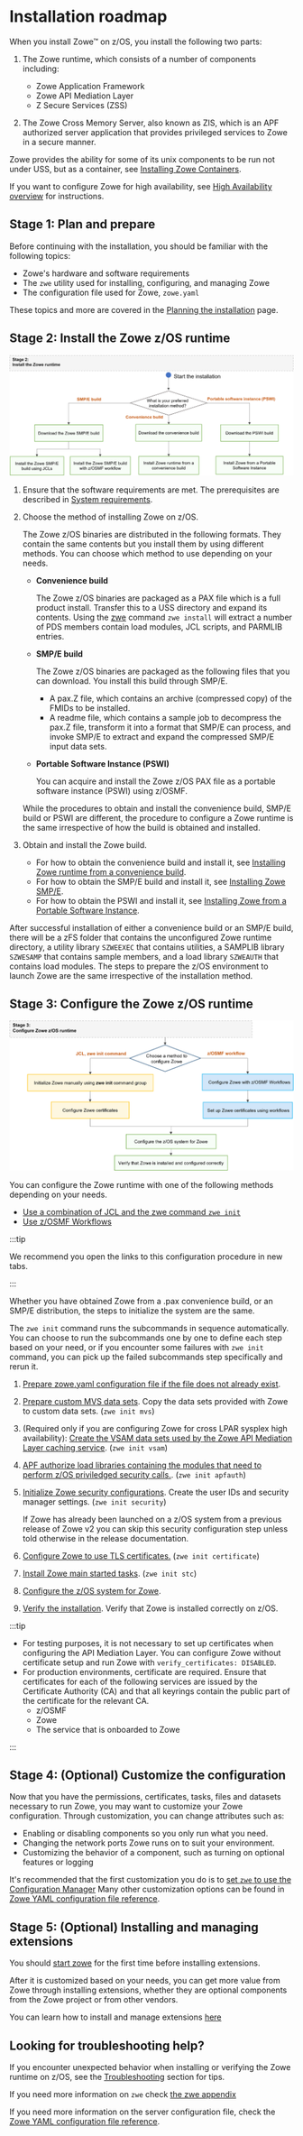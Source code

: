 # Installation roadmap

When you install Zowe&trade; on z/OS, you install the following two parts: 

1. The Zowe runtime, which consists of a number of components including: 
   - Zowe Application Framework
   - Zowe API Mediation Layer
   - Z Secure Services (ZSS)


2. The Zowe Cross Memory Server, also known as ZIS, which is an APF authorized server application that provides privileged services to Zowe in a secure manner.

Zowe provides the ability for some of its unix components to be run not under USS, but as a container, see [Installing Zowe Containers](k8s-introduction.md).

If you want to configure Zowe for high availability, see [High Availability overview](zowe-ha-overview.md) for instructions.

## Stage 1: Plan and prepare

Before continuing with the installation, you should be familiar with the following topics:

- Zowe's hardware and software requirements
- The `zwe` utility used for installing, configuring, and managing Zowe
- The configuration file used for Zowe, `zowe.yaml`

These topics and more are covered in the [Planning the installation](installandconfig.md) page.


## Stage 2: Install the Zowe z/OS runtime

![Install the Zowe z/OS runtime](../images/install/install.png)

1. Ensure that the software requirements are met. The prerequisites are described in [System requirements](systemrequirements-zos.md).

1. Choose the method of installing Zowe on z/OS. 

   The Zowe z/OS binaries are distributed in the following formats. They contain the same contents but you install them by using different methods. You can choose which method to use depending on your needs.

   - **Convenience build**

     The Zowe z/OS binaries are packaged as a PAX file which is a full product install.  Transfer this to a USS directory and expand its contents.  Using the [zwe](installandconfig.md#zwe-server-command) command `zwe install` will extract a number of PDS members contain load modules, JCL scripts, and PARMLIB entries. 

   - **SMP/E build**

     The Zowe z/OS binaries are packaged as the following files that you can download. You install this build through SMP/E.  
     - A pax.Z file, which contains an archive (compressed copy) of the FMIDs to be installed.
     - A readme file, which contains a sample job to decompress the pax.Z file, transform it into a format that SMP/E can process, and invoke SMP/E to extract and expand the compressed SMP/E input data sets.

   - **Portable Software Instance (PSWI)**

     You can acquire and install the Zowe z/OS PAX file as a portable software instance (PSWI) using z/OSMF.

   While the procedures to obtain and install the convenience build, SMP/E build or PSWI are different, the procedure to configure a Zowe runtime is the same irrespective of how the build is obtained and installed.

1. Obtain and install the Zowe build.

   - For how to obtain the convenience build and install it, see [Installing Zowe runtime from a convenience build](install-zowe-zos-convenience-build.md).
   - For how to obtain the SMP/E build and install it, see [Installing Zowe SMP/E](install-zowe-smpe.md).
   - For how to obtain the PSWI and install it, see [Installing Zowe from a Portable Software Instance](install-zowe-pswi.md).

After successful installation of either a convenience build or an SMP/E build, there will be a zFS folder that contains the unconfigured Zowe runtime directory, a utility library `SZWEEXEC` that contains utilities, a SAMPLIB library `SZWESAMP` that contains sample members, and a load library `SZWEAUTH` that contains load modules. The steps to prepare the z/OS environment to launch Zowe are the same irrespective of the installation method.

## Stage 3: Configure the Zowe z/OS runtime

![Configure the Zowe z/OS runtime](../images/install/config.png)

You can configure the Zowe runtime with one of the following methods depending on your needs. 

- [Use a combination of JCL and the zwe command `zwe init`](initialize-zos-system.md)
- [Use z/OSMF Workflows](configure-zowe-zosmf-workflow.md)

:::tip

We recommend you open the links to this configuration procedure in new tabs.

:::


Whether you have obtained Zowe from a .pax convenience build, or an SMP/E distribution, the steps to initialize the system are the same.

The `zwe init` command runs the subcommands in sequence automatically. You can choose to run the subcommands one by one to define each step based on your need, or if you encounter some failures with `zwe init` command, you can pick up the failed subcommands step specifically and rerun it.

1. [Prepare zowe.yaml configuration file if the file does not already exist](../appendix/zowe-yaml-configuration.md).
1. [Prepare custom MVS data sets](initialize-mvs-datasets.md). Copy the data sets provided with Zowe to custom data sets. (`zwe init mvs`)
1. (Required only if you are configuring Zowe for cross LPAR sysplex high availability): [Create the VSAM data sets used by the Zowe API Mediation Layer caching service](initialize-vsam-dataset.md). (`zwe init vsam`)
1. [APF authorize load libraries containing the modules that need to perform z/OS priviledged security calls.](apf-authorize-load-library.md). (`zwe init apfauth`)
1. [Initialize Zowe security configurations](initialize-security-configuration.md). Create the user IDs and security manager settings. (`zwe init security`)

   If Zowe has already been launched on a z/OS system from a previous release of Zowe v2 you can skip this security configuration step unless told otherwise in the release documentation.

1. [Configure Zowe to use TLS certificates.](configure-certificates.md) (`zwe init certificate`)
1. [Install Zowe main started tasks](install-stc-members.md). (`zwe init stc`)
1. [Configure the z/OS system for Zowe](configure-zos-system.md).
1. [Verify the installation](verify-zowe-runtime-install.md). Verify that Zowe is installed correctly on z/OS.

:::tip

* For testing purposes, it is not necessary to set up certificates when configuring the API Mediation Layer. You can configure Zowe without certificate setup and run Zowe with `verify_certificates: DISABLED`.
* For production environments, certificate are required. Ensure that certificates for each of the following services are issued by the Certificate Authority (CA) and that all keyrings contain the public part of the certificate for the relevant CA.
   * z/OSMF
   * Zowe
   * The service that is onboarded to Zowe
   
:::

## Stage 4: (Optional) Customize the configuration


Now that you have the permissions, certificates, tasks, files and datasets necessary to run Zowe, you may want to customize your Zowe configuration. Through customization, you can change attributes such as:

- Enabling or disabling components so you only run what you need.
- Changing the network ports Zowe runs on to suit your environment.
- Customizing the behavior of a component, such as turning on optional features or logging
   
It's recommended that the first customization you do is to [set `zwe` to use the Configuration Manager](configmgr-using.md)
Many other customization options can be found in [Zowe YAML configuration file reference](../appendix/zowe-yaml-configuration.md).
   
## Stage 5: (Optional) Installing and managing extensions

You should [start zowe](start-zowe-zos.md) for the first time before installing extensions.

After it is customized based on your needs, you can get more value from Zowe through installing extensions, whether they are optional components from the Zowe project or from other vendors.

You can learn how to install and manage extensions [here](install-configure-zos-extensions.md)

## Looking for troubleshooting help?

If you encounter unexpected behavior when installing or verifying the Zowe runtime on z/OS, see the [Troubleshooting](../troubleshoot/troubleshooting.md) section for tips.

If you need more information on `zwe` check [the zwe appendix](../appendix/zwe_server_command_reference/zwe/zwe.md)

If you need more information on the server configuration file, check the [Zowe YAML configuration file reference](../appendix/zowe-yaml-configuration.md).
